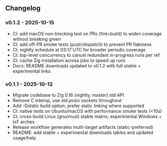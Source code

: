 ## Changelog

### v0.1.2 - 2025-10-15
- CI: add macOS non-blocking test on PRs (fmt+build) to widen coverage without breaking green
- CI: add off-PR smoke tests (push/dispatch) to prevent PR flakiness
- CI: nightly schedule at 03:17 UTC for broader periodic coverage
- CI: top-level concurrency to cancel redundant in-progress runs per ref
- CI: cache Zig installation across jobs to speed up runs
- Docs: README downloads updated to v0.1.2 with full stable + experimental links

### v0.1.1 - 2025-10-12
- Migrate codebase to Zig 0.16 (nightly, master) std API
- Remove C interop, use std.posix sockets throughout
- Add -Dstatic build option; prefer static linking where supported
- CI: native tests on Ubuntu/macOS with performance smoke tests (<10s)
- CI: cross-build Linux (gnu/musl) stable matrix; experimental Windows + IoT arches
- Release workflow generates multi-target artifacts (static-preferred)
- README: add stable + experimental downloads tables and updated usage/help
